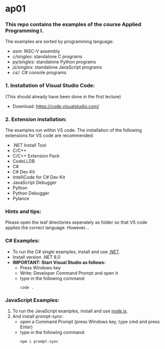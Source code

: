 # ap01
### This repo contains the examples of the course Applied Programming I. 

The examples are sorted by programming language:
* *asm*: RISC-V assembly 
* *c/singles*: standalone C programs
* *py/singles*: standalone Python programs
* *js/singles*: standalone JavaScript programs
* *cs/*: C# console programs


### 1. Installation of Visual Studio Code:
(This should already have been done in the first lecture)
* Download: <https://code.visualstudio.com/>

### 2. Extension installation:
The examples run within VS code. The installation of the following extensions for VS code are recommended:
* .NET Install Tool
* C/C++
* C/C++ Extension Pack
* CodeLLDB
* C#
* C# Dev Kit
* IntelliCode for C# Dev Kit
* JavaScript Debugger
* Python
* Python Debugger
* Pylance


### Hints and tips:
Please open the leaf directories seperately as folder so that VS code applies the correct language. However... 

### C# Examples:
- To run the C# single examples, install and use [.NET](https://dotnet.microsoft.com/).
- Install version .NET 8.0
- **IMPORTANT: Start Visual Studio as follows:**
   - Press Windows key
   - Write: Developer Command Prompt and open it
   - type in the following command:
     ```
     code .
     ````

      
### JavaScript Examples: 

1. To run the JavaScript examples, install and use [node.js](https://nodejs.org).
2. And install prompt-sync:
   - open a Command Prompt (press Windows key, type cmd and press Enter)
   - type in the following command: 
      ```
      npm i prompt-sync
      ```

